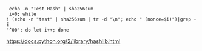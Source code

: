 <code> echo -n "Test Hash" | sha256sum </code><br>
<code>   i=0; while ! (echo -n "test" | sha256sum | tr -d "\n"; echo " (nonce=$i)")|grep -E "^00"; do let i++; done</code><br>


<a href=https://docs.python.org/2/library/hashlib.html>https://docs.python.org/2/library/hashlib.html</a><br>

